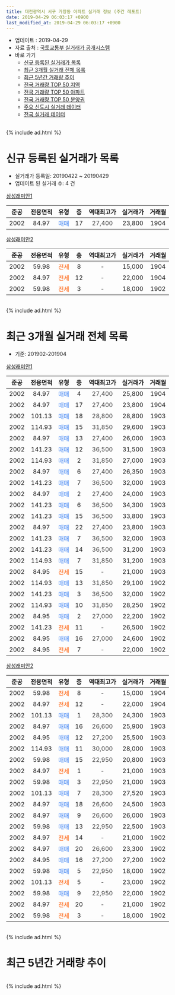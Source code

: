 ```yaml
---
title: 대전광역시 서구 가장동 아파트 실거래 정보 (주간 레포트)
date: 2019-04-29 06:03:17 +0900
last_modified_at: 2019-04-29 06:03:17 +0900
---
```


* 업데이트 : 2019-04-29
* 자료 출처 : [국토교통부 실거래가 공개시스템](http://rt.molit.go.kr)
* 바로 가기
    * [신규 등록된 실거래가 목록](#신규-등록된-실거래가-목록)
    * [최근 3개월 실거래 전체 목록](#최근-3개월-실거래-전체-목록)
    * [최근 5년간 거래량 추이](#최근-5년간-거래량-추이)
    * [전국 거래량 TOP 50 지역](https://inasie.github.io/apt-trade-info/최근-3개월-전국에서-가장-거래가-많이-발생한-지역)
    * [전국 거래량 TOP 50 아파트](https://inasie.github.io/apt-trade-info/최근-3개월-전국에서-가장-거래가-많이-발생한-아파트)
    * [전국 거래량 TOP 50 분양권](https://inasie.github.io/apt-trade-info/최근-3개월-전국에서-가장-거래가-많이-발생한-분양권)
    * [주요 신도시 실거래 데이터](https://inasie.github.io/apt-trade-info/주요-신도시)
    * [전국 실거래 데이터](https://inasie.github.io/apt-trade-info/전국)
<br>
{% include ad.html %}
<br>

# 신규 등록된 실거래가 목록
* 실거래가 등록일: 20190422 ~ 20190429
* 업데이트 된 실거래 수: 4 건


[삼성래미안1](https://search.naver.com/search.naver?query=%EB%8C%80%EC%A0%84%EA%B4%91%EC%97%AD%EC%8B%9C+%EC%84%9C%EA%B5%AC+%EA%B0%80%EC%9E%A5%EB%8F%99+%EC%82%BC%EC%84%B1%EB%9E%98%EB%AF%B8%EC%95%881)

|준공|전용면적|유형|층|역대최고가|실거래가|거래월|
|:---:|:---:|:---:|:---:|:---:|:---:|:---:|
|2002|84.97|<span style="color:#4285f3">매매</span>|17|<span style="color:#444444">27,400</span>|23,800|1904|

[삼성래미안2](https://search.naver.com/search.naver?query=%EB%8C%80%EC%A0%84%EA%B4%91%EC%97%AD%EC%8B%9C+%EC%84%9C%EA%B5%AC+%EA%B0%80%EC%9E%A5%EB%8F%99+%EC%82%BC%EC%84%B1%EB%9E%98%EB%AF%B8%EC%95%882)

|준공|전용면적|유형|층|역대최고가|실거래가|거래월|
|:---:|:---:|:---:|:---:|:---:|:---:|:---:|
|2002|59.98|<span style="color:#ff5a00">전세</span>|8|<span style="color:#444444">-</span>|15,000|1904|
|2002|84.97|<span style="color:#ff5a00">전세</span>|12|<span style="color:#444444">-</span>|22,000|1904|
|2002|59.98|<span style="color:#ff5a00">전세</span>|3|<span style="color:#444444">-</span>|18,000|1902|


<br>
{% include ad.html %}
<br>

# 최근 3개월 실거래 전체 목록
* 기준: 201902-201904


[삼성래미안1](https://search.naver.com/search.naver?query=%EB%8C%80%EC%A0%84%EA%B4%91%EC%97%AD%EC%8B%9C+%EC%84%9C%EA%B5%AC+%EA%B0%80%EC%9E%A5%EB%8F%99+%EC%82%BC%EC%84%B1%EB%9E%98%EB%AF%B8%EC%95%881)

|준공|전용면적|유형|층|역대최고가|실거래가|거래월|
|:---:|:---:|:---:|:---:|:---:|:---:|:---:|
|2002|84.97|<span style="color:#4285f3">매매</span>|4|<span style="color:#444444">27,400</span>|25,800|1904|
|2002|84.97|<span style="color:#4285f3">매매</span>|17|<span style="color:#444444">27,400</span>|23,800|1904|
|2002|101.13|<span style="color:#4285f3">매매</span>|18|<span style="color:#444444">28,800</span>|28,800|1903|
|2002|114.93|<span style="color:#4285f3">매매</span>|15|<span style="color:#444444">31,850</span>|29,600|1903|
|2002|84.97|<span style="color:#4285f3">매매</span>|13|<span style="color:#444444">27,400</span>|26,000|1903|
|2002|141.23|<span style="color:#4285f3">매매</span>|12|<span style="color:#444444">36,500</span>|31,500|1903|
|2002|114.93|<span style="color:#4285f3">매매</span>|2|<span style="color:#444444">31,850</span>|27,000|1903|
|2002|84.97|<span style="color:#4285f3">매매</span>|6|<span style="color:#444444">27,400</span>|26,350|1903|
|2002|141.23|<span style="color:#4285f3">매매</span>|7|<span style="color:#444444">36,500</span>|32,000|1903|
|2002|84.97|<span style="color:#4285f3">매매</span>|2|<span style="color:#444444">27,400</span>|24,000|1903|
|2002|141.23|<span style="color:#4285f3">매매</span>|6|<span style="color:#444444">36,500</span>|34,300|1903|
|2002|141.23|<span style="color:#4285f3">매매</span>|15|<span style="color:#444444">36,500</span>|33,800|1903|
|2002|84.97|<span style="color:#4285f3">매매</span>|22|<span style="color:#444444">27,400</span>|23,800|1903|
|2002|141.23|<span style="color:#4285f3">매매</span>|7|<span style="color:#444444">36,500</span>|32,000|1903|
|2002|141.23|<span style="color:#4285f3">매매</span>|14|<span style="color:#444444">36,500</span>|31,200|1903|
|2002|114.93|<span style="color:#4285f3">매매</span>|7|<span style="color:#444444">31,850</span>|31,200|1903|
|2002|84.95|<span style="color:#ff5a00">전세</span>|15|<span style="color:#444444">-</span>|21,000|1903|
|2002|114.93|<span style="color:#4285f3">매매</span>|13|<span style="color:#444444">31,850</span>|29,100|1902|
|2002|141.23|<span style="color:#4285f3">매매</span>|3|<span style="color:#444444">36,500</span>|32,000|1902|
|2002|114.93|<span style="color:#4285f3">매매</span>|10|<span style="color:#444444">31,850</span>|28,250|1902|
|2002|84.95|<span style="color:#4285f3">매매</span>|2|<span style="color:#444444">27,000</span>|22,200|1902|
|2002|141.23|<span style="color:#ff5a00">전세</span>|11|<span style="color:#444444">-</span>|26,500|1902|
|2002|84.95|<span style="color:#4285f3">매매</span>|16|<span style="color:#444444">27,000</span>|24,600|1902|
|2002|84.95|<span style="color:#ff5a00">전세</span>|7|<span style="color:#444444">-</span>|22,000|1902|

[삼성래미안2](https://search.naver.com/search.naver?query=%EB%8C%80%EC%A0%84%EA%B4%91%EC%97%AD%EC%8B%9C+%EC%84%9C%EA%B5%AC+%EA%B0%80%EC%9E%A5%EB%8F%99+%EC%82%BC%EC%84%B1%EB%9E%98%EB%AF%B8%EC%95%882)

|준공|전용면적|유형|층|역대최고가|실거래가|거래월|
|:---:|:---:|:---:|:---:|:---:|:---:|:---:|
|2002|59.98|<span style="color:#ff5a00">전세</span>|8|<span style="color:#444444">-</span>|15,000|1904|
|2002|84.97|<span style="color:#ff5a00">전세</span>|12|<span style="color:#444444">-</span>|22,000|1904|
|2002|101.13|<span style="color:#4285f3">매매</span>|1|<span style="color:#444444">28,300</span>|24,300|1903|
|2002|84.97|<span style="color:#4285f3">매매</span>|16|<span style="color:#444444">26,600</span>|25,900|1903|
|2002|84.95|<span style="color:#4285f3">매매</span>|12|<span style="color:#444444">27,200</span>|25,500|1903|
|2002|114.93|<span style="color:#4285f3">매매</span>|11|<span style="color:#444444">30,000</span>|28,000|1903|
|2002|59.98|<span style="color:#4285f3">매매</span>|15|<span style="color:#444444">22,950</span>|20,800|1903|
|2002|84.97|<span style="color:#ff5a00">전세</span>|1|<span style="color:#444444">-</span>|21,000|1903|
|2002|59.98|<span style="color:#4285f3">매매</span>|3|<span style="color:#444444">22,950</span>|21,000|1903|
|2002|101.13|<span style="color:#4285f3">매매</span>|7|<span style="color:#444444">28,300</span>|27,520|1903|
|2002|84.97|<span style="color:#4285f3">매매</span>|18|<span style="color:#444444">26,600</span>|24,500|1903|
|2002|84.97|<span style="color:#4285f3">매매</span>|9|<span style="color:#444444">26,600</span>|26,000|1903|
|2002|59.98|<span style="color:#4285f3">매매</span>|13|<span style="color:#444444">22,950</span>|22,500|1903|
|2002|84.97|<span style="color:#ff5a00">전세</span>|14|<span style="color:#444444">-</span>|21,000|1902|
|2002|84.97|<span style="color:#4285f3">매매</span>|20|<span style="color:#444444">26,600</span>|23,300|1902|
|2002|84.95|<span style="color:#4285f3">매매</span>|16|<span style="color:#444444">27,200</span>|27,200|1902|
|2002|59.98|<span style="color:#4285f3">매매</span>|5|<span style="color:#444444">22,950</span>|18,000|1902|
|2002|101.13|<span style="color:#ff5a00">전세</span>|5|<span style="color:#444444">-</span>|23,000|1902|
|2002|59.98|<span style="color:#4285f3">매매</span>|9|<span style="color:#444444">22,950</span>|22,000|1902|
|2002|84.97|<span style="color:#ff5a00">전세</span>|20|<span style="color:#444444">-</span>|21,000|1902|
|2002|59.98|<span style="color:#ff5a00">전세</span>|3|<span style="color:#444444">-</span>|18,000|1902|


<br>
{% include ad.html %}
<br>

# 최근 5년간 거래량 추이


<div style="width:100%;">
    <canvas id="deal_progress" height="200"></canvas>
</div>

<script>
new Chart(document.getElementById("deal_progress"), {
    type: 'line',
    data: {
        labels: ['201404','201405','201406','201407','201408','201409','201410','201411','201412','201501','201502','201503','201504','201505','201506','201507','201508','201509','201510','201511','201512','201601','201602','201603','201604','201605','201606','201607','201608','201609','201610','201611','201612','201701','201702','201703','201704','201705','201706','201707','201708','201709','201710','201711','201712','201801','201802','201803','201804','201805','201806','201807','201808','201809','201810','201811','201812','201901','201902','201903','201904'],
        datasets: [{
            label: '매매',
            pointRadius: 1,
            data: [9, 6, 12, 12, 9, 22, 11, 11, 17, 10, 9, 21, 15, 20, 16, 19, 17, 21, 23, 26, 8, 15, 10, 22, 13, 15, 20, 19, 15, 15, 29, 13, 19, 10, 14, 16, 6, 11, 14, 9, 14, 11, 9, 15, 9, 7, 9, 14, 10, 9, 11, 3, 10, 7, 18, 18, 12, 13, 9, 24, 2],
            borderColor: "rgba(255, 201, 14, 1)",
            backgroundColor: "rgba(255, 201, 14, 0.5)",
            fill: false,
            lineTension: 0
        },{
            label: '전월세',
            pointRadius: 1,
            data: [6, 10, 5, 7, 6, 11, 13, 11, 10, 8, 8, 15, 14, 8, 9, 7, 7, 3, 7, 8, 1, 7, 7, 8, 7, 12, 6, 6, 9, 9, 6, 10, 7, 12, 9, 8, 15, 8, 10, 7, 8, 4, 5, 8, 3, 3, 3, 7, 9, 3, 8, 7, 6, 5, 8, 9, 3, 4, 6, 2, 2],
            borderColor: "rgba(0, 141, 185, 1)",
            backgroundColor: "rgba(0, 141, 185, 0.5)",
            fill: false,
            lineTension: 0
        }
        ]
    },
    options: {
        responsive: true,
        title: {
            display: false
        },
        tooltips: {
            mode: 'index',
            intersect: false
        },
        hover: {
            mode: 'nearest',
            intersect: true
        },
        scales: {
            xAxes: [{
                display: true,
                scaleLabel: {
                    display: true,
                    labelString: '년/월'
                }
            }],
            yAxes: [{
                display: true,
                ticks: {
                    suggestedMin: 0,
                },
                scaleLabel: {
                    display: true,
                    labelString: '실거래 수'
                }
            }]
        }
    }
});

</script>


<br>
{% include ad.html %}
<br>

